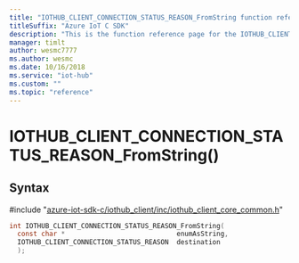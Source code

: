 ```yaml
---                             
title: "IOTHUB_CLIENT_CONNECTION_STATUS_REASON_FromString function reference | Microsoft Docs" 
titleSuffix: "Azure IoT C SDK"            
description: "This is the function reference page for the IOTHUB_CLIENT_CONNECTION_STATUS_REASON_FromString() function in the Azure IoT C SDK. This SDK is used with Azure IoT Hub and Azure IoT Hub Device Provisioning Service"            
manager: timlt                 
author: wesmc7777              
ms.author: wesmc               
ms.date: 10/16/2018                    
ms.service: "iot-hub"             
ms.custom: ""                
ms.topic: "reference"        
---                            
```


# IOTHUB_CLIENT_CONNECTION_STATUS_REASON_FromString()

## Syntax

\#include "[azure-iot-sdk-c/iothub_client/inc/iothub_client_core_common.h](../iothub-client-core-common-h.md)"  
```C
int IOTHUB_CLIENT_CONNECTION_STATUS_REASON_FromString(
  const char *                            enumAsString,
  IOTHUB_CLIENT_CONNECTION_STATUS_REASON  destination
  );
```

